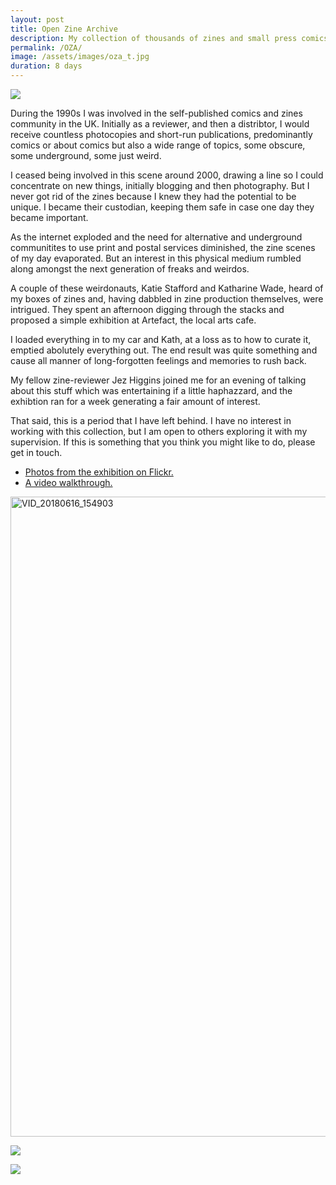 ```yaml
---
layout: post
title: Open Zine Archive
description: My collection of thousands of zines and small press comics emptied out in a gallery for a week.
permalink: /OZA/
image: /assets/images/oza_t.jpg
duration: 8 days
---
```


![](http://art.peteashton.com/assets/images/OAZ03.jpg)

During the 1990s I was involved in the self-published comics and zines community in the UK. Initially as a reviewer, and then a distribtor, I would receive countless photocopies and short-run publications, predominantly comics or about comics but also a wide range of topics, some obscure, some underground, some just weird. 

I ceased being involved in this scene around 2000, drawing a line so I could concentrate on new things, initially blogging and then photography. But I never got rid of the zines because I knew they had the potential to be unique. I became their custodian, keeping them safe in case one day they became important. 

As the internet exploded and the need for alternative and underground communitites to use print and postal services diminished, the zine scenes of my day evaporated. But an interest in this physical medium rumbled along amongst the next generation of freaks and weirdos. 

A couple of these weirdonauts, Katie Stafford and Katharine Wade, heard of my boxes of zines and, having dabbled in zine production themselves, were intrigued. They spent an afternoon digging through the stacks and proposed a simple exhibition at Artefact, the local arts cafe. 

I loaded everything in to my car and Kath, at a loss as to how to curate it, emptied abolutely everything out. The end result was quite something and cause all manner of long-forgotten feelings and memories to rush back.

My fellow zine-reviewer Jez Higgins joined me for an evening of talking about this stuff which was entertaining if a little haphazzard, and the exhibtion ran for a week generating a fair amount of interest. 

That said, this is a period that I have left behind. I have no interest in working with this collection, but I am open to others exploring it with my supervision. If this is something that you think you might like to do, please get in touch.

- [Photos from the exhibition on Flickr.](https://www.flickr.com/photos/142941788@N07/albums/72157695765819092/)
- [A video walkthrough.](https://flic.kr/p/KnZV6x)

<a data-flickr-embed="true"  href="https://www.flickr.com/photos/142941788@N07/28472287437/in/album-72157695765819092/" title="VID_20180616_154903"><img src="https://live.staticflickr.com/843/28472287437_e5647f6ed9_b.jpg" width="576" height="1024" alt="VID_20180616_154903"></a><script async src="//embedr.flickr.com/assets/client-code.js" charset="utf-8"></script>

![](http://art.peteashton.com/assets/images/OAZ01.jpg)

![](http://art.peteashton.com/assets/images/OAZ02.jpg)


